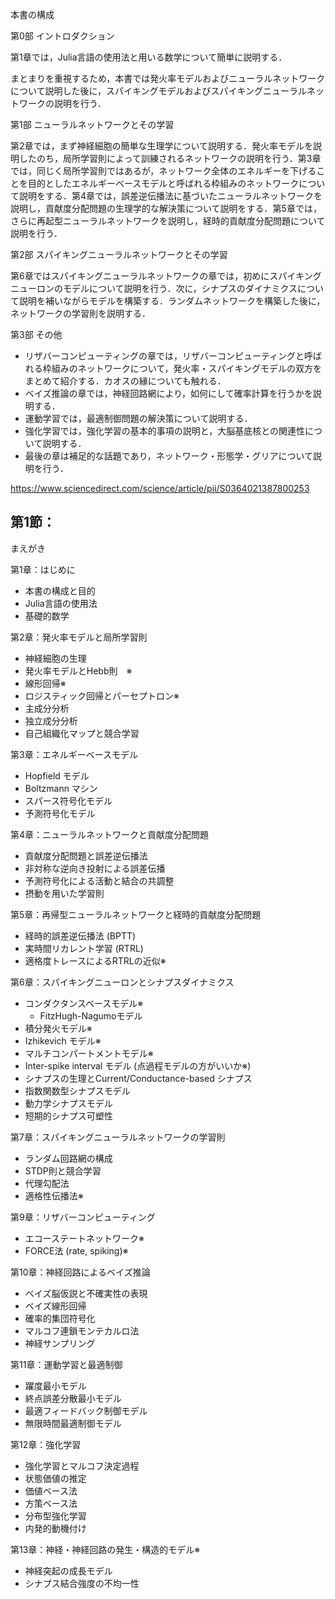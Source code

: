 本書の構成

第0部 イントロダクション

第1章では，Julia言語の使用法と用いる数学について簡単に説明する．

まとまりを重視するため，本書では発火率モデルおよびニューラルネットワークについて説明した後に，スパイキングモデルおよびスパイキングニューラルネットワークの説明を行う．

第1部 ニューラルネットワークとその学習

第2章では，まず神経細胞の簡単な生理学について説明する．発火率モデルを説明したのち，局所学習則によって訓練されるネットワークの説明を行う．第3章では，同じく局所学習則ではあるが，ネットワーク全体のエネルギーを下げることを目的としたエネルギーベースモデルと呼ばれる枠組みのネットワークについて説明をする．第4章では，誤差逆伝播法に基づいたニューラルネットワークを説明し，貢献度分配問題の生理学的な解決策について説明をする．第5章では，さらに再起型ニューラルネットワークを説明し，経時的貢献度分配問題について説明を行う．

第2部 スパイキングニューラルネットワークとその学習

第6章ではスパイキングニューラルネットワークの章では，初めにスパイキングニューロンのモデルについて説明を行う．次に，シナプスのダイナミクスについて説明を補いながらモデルを構築する．ランダムネットワークを構築した後に，ネットワークの学習則を説明する．

第3部 その他

- リザバーコンピューティングの章では，リザバーコンピューティングと呼ばれる枠組みのネットワークについて，発火率・スパイキングモデルの双方をまとめて紹介する．カオスの縁についても触れる．
- ベイズ推論の章では，神経回路網により，如何にして確率計算を行うかを説明する．
- 運動学習では，最適制御問題の解決策について説明する．
- 強化学習では，強化学習の基本的事項の説明と，大脳基底核との関連性について説明する．
- 最後の章は補足的な話題であり，ネットワーク・形態学・グリアについて説明を行う．


https://www.sciencedirect.com/science/article/pii/S0364021387800253

第1節：
---

まえがき

第1章：はじめに
- 本書の構成と目的
- Julia言語の使用法
- 基礎的数学

第2章：発火率モデルと局所学習則
- 神経細胞の生理
- 発火率モデルとHebb則　※
- 線形回帰※
- ロジスティック回帰とパーセプトロン※
- 主成分分析
- 独立成分分析
- 自己組織化マップと競合学習

第3章：エネルギーベースモデル
- Hopfield モデル
- Boltzmann マシン
- スパース符号化モデル
- 予測符号化モデル

第4章：ニューラルネットワークと貢献度分配問題
- 貢献度分配問題と誤差逆伝播法
- 非対称な逆向き投射による誤差伝播
- 予測符号化による活動と結合の共調整
- 摂動を用いた学習則

第5章：再帰型ニューラルネットワークと経時的貢献度分配問題
- 経時的誤差逆伝播法 (BPTT)
- 実時間リカレント学習 (RTRL)
- 適格度トレースによるRTRLの近似※

第6章：スパイキングニューロンとシナプスダイナミクス
- コンダクタンスベースモデル※
  - FitzHugh-Nagumoモデル
- 積分発火モデル※
- Izhikevich モデル※
- マルチコンパートメントモデル※
- Inter-spike interval モデル (点過程モデルの方がいいか※)
- シナプスの生理とCurrent/Conductance-based シナプス
- 指数関数型シナプスモデル
- 動力学シナプスモデル
- 短期的シナプス可塑性

第7章：スパイキングニューラルネットワークの学習則
- ランダム回路網の構成
- STDP則と競合学習
- 代理勾配法
- 適格性伝播法※

第9章：リザバーコンピューティング
- エコーステートネットワーク※
- FORCE法 (rate, spiking)※

第10章：神経回路によるベイズ推論
- ベイズ脳仮説と不確実性の表現
- ベイズ線形回帰
- 確率的集団符号化
- マルコフ連鎖モンテカルロ法
- 神経サンプリング

第11章：運動学習と最適制御
- 躍度最小モデル
- 終点誤差分散最小モデル
- 最適フィードバック制御モデル
- 無限時間最適制御モデル

第12章：強化学習
- 強化学習とマルコフ決定過程
- 状態価値の推定
- 価値ベース法
- 方策ベース法
- 分布型強化学習
- 内発的動機付け

第13章：神経・神経回路の発生・構造的モデル※
- 神経突起の成長モデル
- シナプス結合強度の不均一性